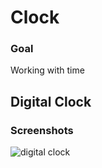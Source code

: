 # Clock

### Goal
Working with time

## Digital Clock
### Screenshots
![digital clock](https://user-images.githubusercontent.com/21283020/214337845-f1274af9-7e23-4508-98fe-6c23c1472814.jpg)

